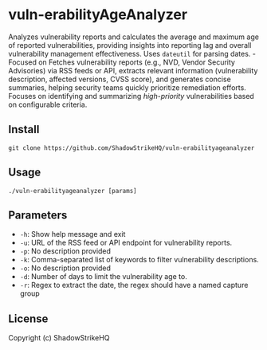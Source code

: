 # vuln-erabilityAgeAnalyzer
Analyzes vulnerability reports and calculates the average and maximum age of reported vulnerabilities, providing insights into reporting lag and overall vulnerability management effectiveness. Uses `dateutil` for parsing dates. - Focused on Fetches vulnerability reports (e.g., NVD, Vendor Security Advisories) via RSS feeds or API, extracts relevant information (vulnerability description, affected versions, CVSS score), and generates concise summaries, helping security teams quickly prioritize remediation efforts. Focuses on identifying and summarizing *high-priority* vulnerabilities based on configurable criteria.

## Install
`git clone https://github.com/ShadowStrikeHQ/vuln-erabilityageanalyzer`

## Usage
`./vuln-erabilityageanalyzer [params]`

## Parameters
- `-h`: Show help message and exit
- `-u`: URL of the RSS feed or API endpoint for vulnerability reports.
- `-p`: No description provided
- `-k`: Comma-separated list of keywords to filter vulnerability descriptions.
- `-o`: No description provided
- `-d`: Number of days to limit the vulnerability age to.
- `-r`: Regex to extract the date, the regex should have a named capture group 

## License
Copyright (c) ShadowStrikeHQ
